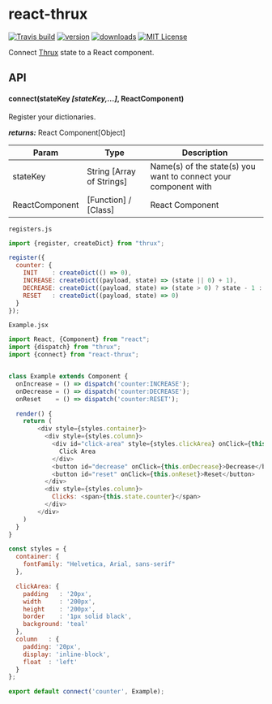 # react-thrux

[![Travis build](https://img.shields.io/travis/Thram/react-thrux.svg?style=flat-square)](https://travis-ci.org/Thram/react-thrux)
[![version](https://img.shields.io/npm/v/react-thrux.svg?style=flat-square)](https://www.npmjs.com/package/react-thrux)
[![downloads](https://img.shields.io/npm/dm/react-thrux.svg?style=flat-square)](https://www.npmjs.com/package/react-thrux)
[![MIT License](https://img.shields.io/npm/l/react-thrux.svg?style=flat-square)](https://opensource.org/licenses/MIT)

Connect [Thrux](https://github.com/Thram/thrux) state to a React component.

## API

#### connect(stateKey *[stateKey,...]*, ReactComponent)

Register your dictionaries.

***returns:*** React Component[Object]

Param | Type | Description
----- | ---- | -----------
stateKey | String [Array of Strings] | Name(s) of the state(s) you want to connect your component with
ReactComponent | [Function] / [Class] | React Component

`registers.js`
```javascript
import {register, createDict} from "thrux";

register({
  counter: {
    INIT    : createDict(() => 0),
    INCREASE: createDict((payload, state) => (state || 0) + 1),
    DECREASE: createDict((payload, state) => (state > 0) ? state - 1 : 0),
    RESET   : createDict((payload, state) => 0)
  }
});
```

`Example.jsx`
```javascript
import React, {Component} from "react";
import {dispatch} from "thrux";
import {connect} from "react-thrux";


class Example extends Component {
  onIncrease = () => dispatch('counter:INCREASE');
  onDecrease = () => dispatch('counter:DECREASE');
  onReset    = () => dispatch('counter:RESET');

  render() {
    return (
        <div style={styles.container}>
          <div style={styles.column}>
            <div id="click-area" style={styles.clickArea} onClick={this.onIncrease}>
              Click Area
            </div>
            <button id="decrease" onClick={this.onDecrease}>Decrease</button>
            <button id="reset" onClick={this.onReset}>Reset</button>
          </div>
          <div style={styles.column}>
            Clicks: <span>{this.state.counter}</span>
          </div>
        </div>
    )
  }
}

const styles = {
  container: {
    fontFamily: "Helvetica, Arial, sans-serif"
  },

  clickArea: {
    padding   : '20px',
    width     : '200px',
    height    : '200px',
    border    : '1px solid black',
    background: 'teal'
  },
  column   : {
    padding: '20px',
    display: 'inline-block',
    float  : 'left'
  }
};

export default connect('counter', Example);

```